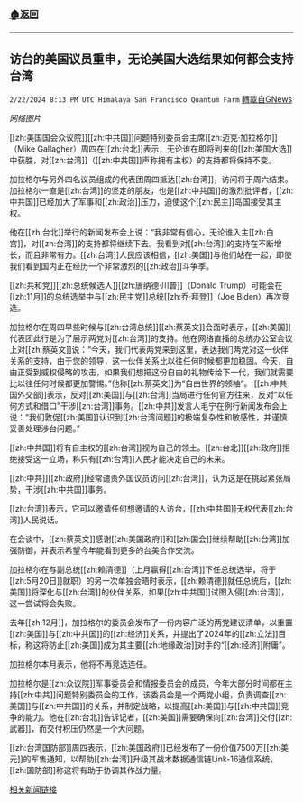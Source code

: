 ###  [:house:返回](README.md)
---


## 访台的美国议员重申，无论美国大选结果如何都会支持台湾
`2/22/2024 8:13 PM UTC Himalaya San Francisco Quantum Farm` [轉載自GNews](https://gnews.org/articles/2333168)

*网络图片*

[[zh:美国国会众议院]][[zh:中共国]]问题特别委员会主席[[zh:迈克·加拉格尔]]（Mike Gallagher）周四在[[zh:台北]]表示，无论谁在即将到来的[[zh:美国大选]]中获胜，对[[zh:台湾]]（[[zh:中共国]]声称拥有主权）的支持都将保持不变。

加拉格尔与另外四名议员组成的代表团周四抵达[[zh:台湾]]，访问将于周六结束。加拉格尔一直是[[zh:台湾]]的坚定的朋友，也是[[zh:中共国]]的激烈批评者，[[zh:中共国]]已经加大了军事和[[zh:政治]]压力，迫使这个[[zh:民主]]岛国接受其主权。

他在[[zh:台北]]举行的新闻发布会上说：“我非常有信心，无论谁入主[[zh:白宫]]，对[[zh:台湾]]的支持都将继续下去。我看到对[[zh:台湾]]的支持在不断增长，而且非常有力。[[zh:台湾]]人民应该相信，[[zh:美国]]与他们站在一起，即使我们看到国内正在经历一个非常激烈的[[zh:政治]]斗争季。

[[zh:共和党]][[zh:总统候选人]][[zh:唐纳德·川普]]（Donald Trump）可能会在[[zh:11月]]的总统选举中与[[zh:民主党]]总统[[zh:乔·拜登]]（Joe Biden）再次竞选。

加拉格尔在周四早些时候与[[zh:台湾总统]][[zh:蔡英文]]会面时表示，[[zh:美国]]代表团此行是为了展示两党对[[zh:台湾]]的支持。他在网络直播的总统办公室会议上对[[zh:蔡英文]]说：“今天，我们代表两党来到这里，表达我们两党对这一伙伴关系的支持，由于您的领导，这一伙伴关系比以往任何时候都更加稳固。今天，自由正受到威权侵略的攻击，如果我们想把这份自由的礼物传给下一代，我们就需要比以往任何时候都更加警惕。”他称[[zh:蔡英文]]为“自由世界的领袖”。
[[zh:中共国外交部]]表示，反对[[zh:美国]]与[[zh:台湾]]当局进行任何官方往来，反对“以任何方式和借口”干涉[[zh:台湾]]事务。[[zh:中共]]发言人毛宁在例行新闻发布会上说：“我们敦促[[zh:美国]]认识到[[zh:台湾问题]]的极端复杂性和敏感性，并谨慎妥善处理涉台问题。”


[[zh:中共国]]将有自主权的[[zh:台湾]]视为自己的领土。[[zh:台北]][[zh:政府]]拒绝接受这一立场，称只有[[zh:台湾]]人民才能决定自己的未来。

[[zh:中共]][[zh:政府]]经常谴责外国议员访问[[zh:台湾]]，认为这是在挑起紧张局势，干涉[[zh:中共国]]事务。

[[zh:台湾]]表示，它可以邀请任何想邀请的人访台，[[zh:中共国]]无权代表[[zh:台湾]]人民说话。

在会谈中，[[zh:蔡英文]]感谢[[zh:美国政府]]和[[zh:国会]]继续帮助[[zh:台湾]]加强防御，并表示希望今年能看到更多的台美合作交流。

加拉格尔在与副总统[[zh:赖清德]]（上月赢得[[zh:台湾]]下任总统选举，将于[[zh:5月20日]]就职）的另一次单独会晤时表示，[[zh:赖清德]]就任总统后，[[zh:美国]]将深化与[[zh:台湾]]的伙伴关系，如果[[zh:中共国]]试图入侵[[zh:台湾]]，这一尝试将会失败。

去年[[zh:12月]]，加拉格尔的委员会发布了一份内容广泛的两党建议清单，以重置[[zh:美国]]与[[zh:中共国]]的[[zh:经济]]关系，并提出了2024年的[[zh:立法]]目标，称这将防止[[zh:美国]]成为其主要[[zh:地缘政治]]对手的“[[zh:经济]]附庸”。

加拉格尔本月表示，他将不再竞选连任。

加拉格尔是[[zh:众议院]]军事委员会和情报委员会的成员，今年大部分时间都在主持[[zh:中共]]问题特别委员会的工作，该委员会是一个两党小组，负责调查[[zh:美国]]与[[zh:中共国]]的关系，并制定战略，以提高[[zh:美国]]与[[zh:中共国]]竞争的能力。他在[[zh:台北]]告诉记者，[[zh:美国]]需要确保向[[zh:台湾]]交付[[zh:武器]]，而交付积压仍然是一个大问题。

[[zh:台湾国防部]]周四表示，[[zh:美国政府]]已经发布了一份价值7500万[[zh:美元]]的军售通知，以帮助[[zh:台湾]]升级其战术数据通信链Link-16通信系统，[[zh:国防部]]称这将有助于协调其作战力量。


[相关新闻链接](https://www.reuters.com/world/us-lawmaker-who-chairs-china-committee-arrives-taiwan-2024-02-22/)

